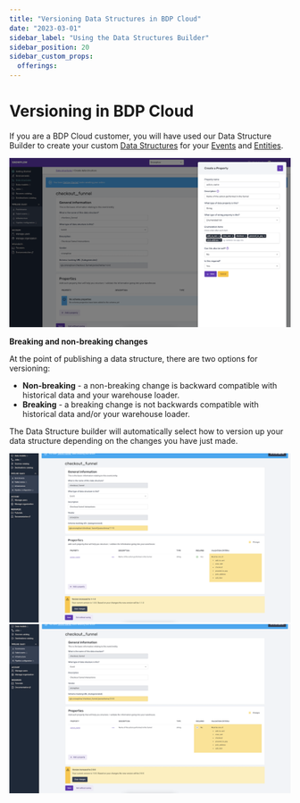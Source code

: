 ```yaml
---
title: "Versioning Data Structures in BDP Cloud"
date: "2023-03-01"
sidebar_label: "Using the Data Structures Builder"
sidebar_position: 20
sidebar_custom_props:
  offerings:
---
```


# Versioning in BDP Cloud

If you are a BDP Cloud customer, you will have used our Data Structure Builder to create your custom [Data Structures](/docs/understanding-your-pipeline/schemas/index.md) for your [Events](/docs/understanding-your-pipeline/events/index.md) and [Entities](/docs/understanding-your-pipeline/entities/index.md).

![](../../managing-your-data-structures/ui/builder/images/data-structures-2.png)

**Breaking and non-breaking changes**

At the point of publishing a data structure, there are two options for versioning:
- **Non-breaking** - a non-breaking change is backward compatible with historical data and your warehouse loader.
- **Breaking** - a breaking change is not backwards compatible with historical data and/or your warehouse loader.

The Data Structure builder will automatically select how to version up your data structure depending on the changes you have just made.

![](images/data-structures-1.png)
![](images/data-structures-2.png)